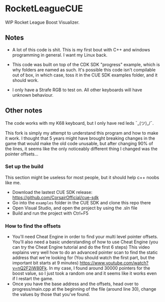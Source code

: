 # RocketLeagueCUE
WIP Rocket League Boost Visualizer.

## Notes

- A lot of this code is shit. This is my first bout with C++ and windows programming in general. I want my Linux back.

- This code was built on top of the CDK SDK "progress" example, which is why folders are named as such. It's possible this code isn't compilable out of box, in which case, toss it in the CUE SDK examples folder, and it should work.

- I only have a Strafe RGB to test on. All other keyboards will have unknown behaviour.

## Other notes
The code works with my K68 keyboard, but I only have red leds ¯\_(ツ)_/¯.

This fork is simply my attempt to understand this program and how to make it work. I thought that 5 years might have brought breaking changes in the game that would make the old code unusable, but after changing 90% of the lines, it seems like the only noticeably different thing I changed was the pointer offsets... 

### Set up the build
This section might be useless for most people, but it should help c++ noobs like me.
- Download the lastest CUE SDK release: https://github.com/CorsairOfficial/cue-sdk
- Go into the `examples` folder in the CUE SDK and clone this repo there
- Open Visual Studio, and open the project by using the .sln file
- Build and run the project with Ctrl+F5

### How to find the offsets
- You'll need Cheat Engine in order to find your multi level pointer offsets. You'll also need a basic understanding of how to use Cheat Engine (you can try the Cheat Engine tutorial and do the first 6 steps) This video explains very well how to do an advanced pointer scan to find the static address that we're looking for (You should watch the first part, but the important bit starts at 9 minutes) https://www.youtube.com/watch?v=nQ2F2iW80Fk. In my case, I found around 30000 pointers for the boost value, so I just took a random one and it seems like it works even if I restart the game.
- Once you have the base address and the offsets, head over to progress/main.cpp at the beginning of the file (around line 30), change the values by those that you've found.
